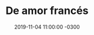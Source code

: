 ---
layout: post
category: Música
date: 2019-11-04 11:00:00 -0300
title: De amor francés
image: https://oceano.uy/api/images/programas/TodoPasa/3936513.jpg
summary: César Sanguinetti trajo la música de la parisina Françoise Hardy, una de las primeras chicas "ye-yés", con estilo de música popular, que vivió una niñez solitaria marcada por su extrema nitidez.
file: https://audios.oceanofm.com/programas/TodoPasa/19-11-042amaanaFrancoiseHardybyCesar.mp3
duration: 26:55
oceanourl: https://oceano.uy/todopasa/musica/20048-de-amor-frances
---
